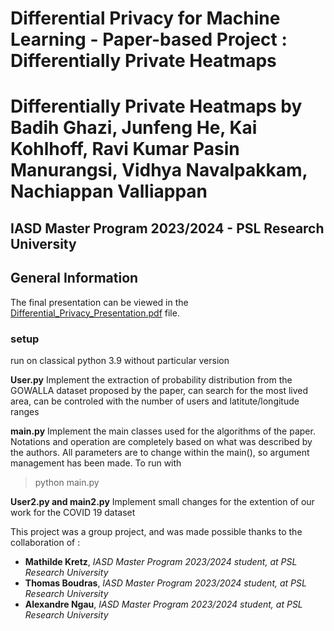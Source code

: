 # Differential Privacy for Machine Learning - Paper-based Project : Differentially Private Heatmaps
# Differentially Private Heatmaps by Badih Ghazi, Junfeng He, Kai Kohlhoff, Ravi Kumar Pasin Manurangsi, Vidhya Navalpakkam, Nachiappan Valliappan

## IASD Master Program 2023/2024 - PSL Research University

## General Information
The final presentation can be viewed in the [Differential_Privacy_Presentation.pdf](Differential_Privacy_Presentation.pdf) file.

### setup
run on classical python 3.9 without particular version

**User.py**
Implement the extraction of probability distribution from the GOWALLA dataset proposed by the paper, can search for the most lived area, can be controled with the number of users and latitute/longitude ranges

**main.py**
Implement the main classes used for the algorithms of the paper. Notations and operation are completely based on what was described by the authors. All parameters are to change within the main(), so argument management has been made. To run with 
> python main.py

**User2.py and main2.py**
Implement small changes for the extention of our work for the COVID 19 dataset

This project was a group project, and was made possible thanks to the collaboration of :

- **Mathilde Kretz**, *IASD Master Program 2023/2024 student, at PSL Research University*
- **Thomas Boudras**, *IASD Master Program 2023/2024 student, at PSL Research University*
- **Alexandre Ngau**, *IASD Master Program 2023/2024 student, at PSL Research University*
